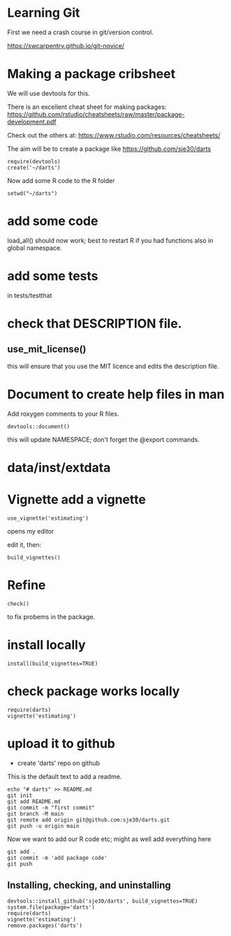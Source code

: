 # Learning Git

First we need a crash course in git/version control.


https://swcarpentry.github.io/git-novice/

# Making a package cribsheet

We will use devtools for this.

There is an excellent cheat sheet for making packages:
https://github.com/rstudio/cheatsheets/raw/master/package-development.pdf

Check out the others at: https://www.rstudio.com/resources/cheatsheets/

The aim will be to create a package like
https://github.com/sje30/darts


    require(devtools)
    create('~/darts')

Now add some R code to the R folder

    setwd("~/darts")

# add some code

load_all() should now work; best to restart R if you had functions
also in global namespace.


# add some tests

in tests/testthat

# check that DESCRIPTION file.

## use_mit_license()

this will ensure that you use the MIT licence and edits the
description file.


# Document to create help files in man

Add roxygen comments to your R files.

    devtools::document()

this will update NAMESPACE;  don't forget the @export commands.

# data/inst/extdata


# Vignette add a vignette

    use_vignette('estimating')

opens my editor

edit it, then:

    build_vignettes()

# Refine

    check()
	
to fix probems in the package.


# install locally

    install(build_vignettes=TRUE)

# check package works locally

    require(darts)
    vignette('estimating')

# upload it to github

- create 'darts' repo on github

This is the default text to add a readme.
  
    echo "# darts" >> README.md
    git init
    git add README.md
    git commit -m "first commit"
    git branch -M main
    git remote add origin git@github.com:sje30/darts.git
    git push -u origin main



Now we want to add our R code etc; might as well add everything here

    git add .
    git commit -m 'add package code'
    git push


## Installing, checking, and uninstalling

    devtools::install_github('sje30/darts', build_vignettes=TRUE)
    system.file(package='darts')
    require(darts)
    vignette('estimating')
    remove.packages('darts')





